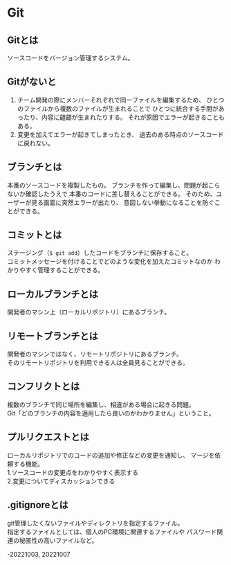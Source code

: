 # Git

## Gitとは  
ソースコードをバージョン管理するシステム。

## Gitがないと  
1. チーム開発の際にメンバーそれぞれで同一ファイルを編集するため、
ひとつのファイルから複数のファイルが生まれることで
ひとつに統合する手間があったり、内容に齟齬が生まれたりする。
それが原因でエラーが起きることもある。  
2. 変更を加えてエラーが起きてしまったとき、
過去のある時点のソースコードに戻れない。  

## ブランチとは  
本番のソースコードを複製したもの。
ブランチを作って編集し、問題が起こらないか確認したうえで
本番のコードに差し替えることができる。
そのため、ユーザーが見る画面に突然エラーが出たり、
意図しない挙動になることを防ぐことができる。  

## コミットとは  
ステージング（`$ git add`）したコードをブランチに保存すること。  
コミットメッセージを付けることでどのような変化を加えたコミットなのか
わかりやすく管理することができる。  

## ローカルブランチとは  
開発者のマシン上（ローカルリポジトリ）にあるブランチ。  

## リモートブランチとは  
開発者のマシンではなく、リモートリポジトリにあるブランチ。  
そのリモートリポジトリを利用できる人は全員見ることができる。  

## コンフリクトとは  
複数のブランチで同じ場所を編集し、相違がある場合に起きる問題。  
Git「どのブランチの内容を適用したら良いのかわかりません」ということ。  

## プルリクエストとは  
ローカルリポジトリでのコードの追加や修正などの変更を通知し、
マージを依頼する機能。  
1.ソースコードの変更点をわかりやすく表示する  
2.変更についてディスカッションできる  

## .gitignoreとは  
git管理したくないファイルやディレクトリを指定するファイル。  
指定するファイルとしては、個人のPC環境に関連するファイルや
パスワード関連の秘匿性の高いファイルなど。

-20221003, 20221007